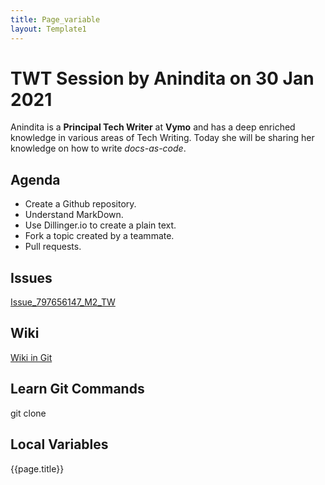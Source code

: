 ```yaml
---
title: Page_variable
layout: Template1
---
```




#  TWT Session by Anindita on 30 Jan 2021

Anindita is a **Principal Tech Writer** at **Vymo** and has a deep enriched knowledge in various areas of Tech Writing. Today she will be sharing her knowledge on how to write _docs-as-code_.

##  Agenda

-  Create a Github repository.
-  Understand MarkDown.
-  Use Dillinger.io to create a plain text. 
-  Fork a topic created by a teammate.
-  Pull requests.

##  Issues

[Issue_797656147_M2_TW](https://github.com/mridula-techwriter/TWT_30Jan_M2/issues/2#issue-797656147)

##  Wiki

[Wiki in Git](https://github.com/mridula-techwriter/TWT_30Jan_M2.wiki.git)

## Learn Git Commands

git clone

## Local Variables

{{page.title}}